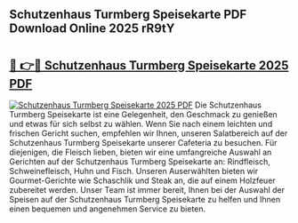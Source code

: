 ## Schutzenhaus Turmberg Speisekarte PDF Download Online 2025 rR9tY

# <h2><a href="http://gccl59h.nevu.top/?p=Schutzenhaus+Turmberg+Speisekarte">🔗 👉🔴 Schutzenhaus Turmberg Speisekarte 2025 PDF</a></h2>

[![Schutzenhaus Turmberg Speisekarte 2025 PDF](https://i.imgur.com/dBaPXMq.png)](http://gccl59h.nevu.top/?p=Schutzenhaus+Turmberg+Speisekarte)
Die Schutzenhaus Turmberg Speisekarte ist eine Gelegenheit, den Geschmack zu genießen und etwas für sich selbst zu wählen. Wenn Sie nach einem leichten und frischen Gericht suchen, empfehlen wir Ihnen, unseren Salatbereich auf der Schutzenhaus Turmberg Speisekarte unserer Cafeteria zu besuchen. Für diejenigen, die Fleisch lieben, bieten wir eine umfangreiche Auswahl an Gerichten auf der Schutzenhaus Turmberg Speisekarte an: Rindfleisch, Schweinefleisch, Huhn und Fisch. Unseren Auserwählten bieten wir Gourmet-Gerichte wie Schaschlik und Steak an, die auf einem Holzfeuer zubereitet werden. Unser Team ist immer bereit, Ihnen bei der Auswahl der Speisen auf der Schutzenhaus Turmberg Speisekarte zu helfen und Ihnen einen bequemen und angenehmen Service zu bieten.
